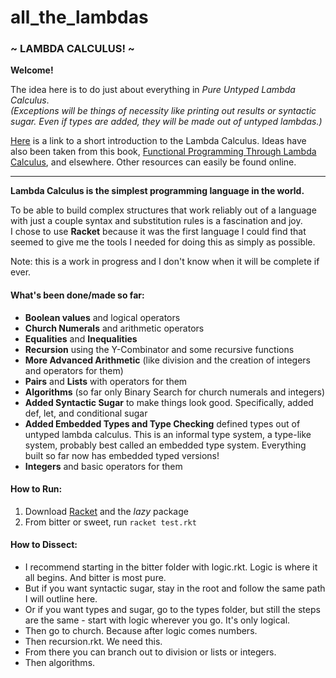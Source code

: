 # all_the_lambdas
### ~ LAMBDA CALCULUS! ~

**Welcome!**

The idea here is to do just about everything in *Pure Untyped Lambda Calculus*.  
*(Exceptions will be things of necessity like printing out results or syntactic sugar. 
Even if types are added, they will be made out of untyped lambdas.)*

[Here](https://personal.utdallas.edu/~gupta/courses/apl/lambda.pdf) is a link to a short introduction to the Lambda Calculus.
Ideas have also been taken from this book, [Functional Programming Through Lambda Calculus](https://www.macs.hw.ac.uk/~greg/books/gjm.lambook88.pdf), and elsewhere. Other resources can easily be found online.

-------------------------------------------------------------------------

**Lambda Calculus is the simplest programming language in the world.**


To be able to build complex structures that work reliably out of a language with just a couple syntax and substitution rules is a fascination and joy.  
I chose to use **Racket** because it was the first language I could find that seemed to give me the tools I needed for doing this as simply as possible.

Note: this is a work in progress and I don't know when it will be complete if ever.

#### What's been done/made so far:
- **Boolean values** and logical operators
- **Church Numerals** and arithmetic operators
- **Equalities** and **Inequalities**
- **Recursion** using the Y-Combinator and some recursive functions
- **More Advanced Arithmetic** (like division and the creation of integers and operators for them)
- **Pairs** and **Lists** with operators for them
- **Algorithms** (so far only Binary Search for church numerals and integers)
- **Added Syntactic Sugar** to make things look good. Specifically, added def, let, and conditional sugar
- **Added Embedded Types and Type Checking** defined types out of untyped lambda calculus. This is an informal type system, a type-like system, probably best called an embedded type system. Everything built so far now has embedded typed versions!
- **Integers** and basic operators for them

#### How to Run:
1. Download [Racket](https://racket-lang.org/) and the *lazy* package
2. From bitter or sweet, run `racket test.rkt`


#### How to Dissect:
- I recommend starting in the bitter folder with logic.rkt. Logic is where it all begins. And bitter is most pure.
- But if you want syntactic sugar, stay in the root and follow the same path I will outline here.
- Or if you want types and sugar, go to the types folder, but still the steps are the same -  start with logic wherever you go. It's only logical.
- Then go to church. Because after logic comes numbers. 
- Then recursion.rkt. We need this. 
- From there you can branch out to division or lists or integers.
- Then algorithms.
